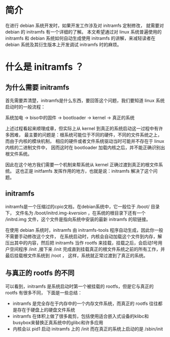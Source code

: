 # 简介
在进行 debian 系统开发时，如果开发工作涉及对 initramfs 定制修改，
就需要对 debian 的 initramfs 有一个详细的了解。
本文希望通过对 linux 系统普遍使用的 initramfs 和 debian 系统如何自动生成使用 initramfs
的讲解，来减轻读者在 debian 系统及其衍生版本上开发调试 initramfs 时的麻烦。

# 什么是 initramfs ？
## 为什么需要 initramfs
首先需要弄清楚，initramfs是什么东西，要回答这个问题，我们要知道 linux 系统启动时的一般流程：

系统加电 -> biso中的固件 -> bootloader -> kernel -> 真正的系统

上述过程看起来顺理成章，但实际上从 kernel 到真正的系统启动这一过程中有许多困难，
最主要的问题是：根系统可能位于不同的硬件，不同的文件系统之上，而由于内核的模块机制，
相应的硬件或者文件系统驱动当时可能并不存在于 linux 内核的二进制文件中，
因而这时在 bootloader 加载内核之后，并不能正确识别出根文件系统。

因此在这个地方我们需要一个机制来帮系统从 kernel 正确过渡到真正的根文件系统。
这也正是 initfamfs 发挥作用的地方，也就是说：initramfs 解决了这个问题。

## initramfs
initramfs是一个压缩过的cpio文档，在debian系统中，它一般位于 /boot/ 目录下，
文件名为 /boot/initrd.img-*kversion* ，在系统的根目录下还有一个 /initrd.img
文件，这个文件是指向系统中安装的最新 initramfs 的软链接。

在使用 debian 系统时，initramfs 由 initramfs-tools 程序自动生成，因此你一般不需要手动修改这个文件，
在系统启动时，内核会自动加载这个文件到内存，解压出其中的内容，然后把 initramfs 当作
rootfs 来挂载，挂载之后，会启动1号用户空间程序 /init ,接下来 /init
完成直到挂载真正的根文件系统之前的所有工作，并最后挂载根文件系统到 /root ，
这样，系统就正常过渡到了真正的系统。

## 与真正的 rootfs 的不同
可以看到，initramfs 是系统启动时第一个被挂载的 rootfs，但是它与真正的 rootfs 有很多不同，
下面是一些总结：
- initramfs 是完全存在于内存中的一个内存文件系统，而真正的 rootfs 往往都是存在于硬盘上的硬盘文件系统
- initramfs 在体积上做了很多裁剪，包括使用适合嵌入式设备的klibc和busybox来替换正真系统中的glibc和许多应用
- 内核会以 pid1 启动 initramfs 上的 /init 而在真正的系统上启动的是 /sbin/init
